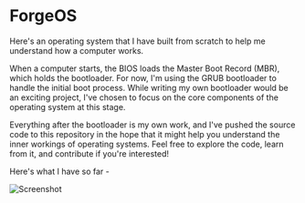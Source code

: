 
# ForgeOS

Here's an operating system that I have built from scratch to help me understand how a computer works.

When a computer starts, the BIOS loads the Master Boot Record (MBR), which holds the bootloader. For now, I'm using the GRUB bootloader to handle the initial boot process. While writing my own bootloader would be an exciting project, I've chosen to focus on the core components of the operating system at this stage.

Everything after the bootloader is my own work, and I've pushed the source code to this repository in the hope that it might help you understand the inner workings of operating systems. Feel free to explore the code, learn from it, and contribute if you're interested!

Here's what I have so far -

![Screenshot]('..\images\1.jpg)





